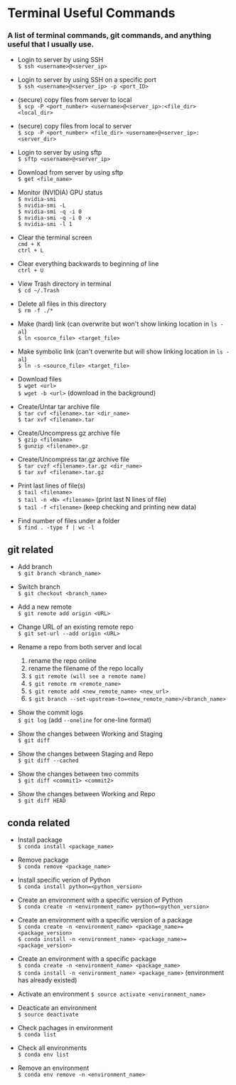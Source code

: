 # Terminal Useful Commands #
### A list of terminal commands, git commands, and anything useful that I usually use. ###

- Login to server by using SSH  
  ```$ ssh <username>@<server_ip>```

- Login to server by using SSH on a specific port  
  ```$ ssh <username>@<server_ip> -p <port_ID>```

- (secure) copy files from server to local  
  ```$ scp -P <port_number> <username>@<server_ip>:<file_dir> <local_dir>```
  
- (secure) copy files from local to server  
  ```$ scp -P <port_number> <file_dir> <username>@<server_ip>:<server_dir>```

- Login to server by using sftp  
  ```$ sftp <username>@<server_ip>```
  
- Download from server by using sftp  
  ```$ get <file_name>```

- Monitor (NVIDIA) GPU status  
  ```$ nvidia-smi```  
  ```$ nvidia-smi -L```  
  ```$ nvidia-smi -q -i 0```  
  ```$ nvidia-smi -q -i 0 -x```  
  ```$ nvidia-smi -l 1```

- Clear the terminal screen  
  ```cmd + K```  
  ```ctrl + L```  

- Clear everything backwards to beginning of line  
  ```ctrl + U```

- View Trash directory in terminal  
  ```$ cd ~/.Trash```

- Delete all files in this directory  
  ```$ rm -f ./*```

- Make (hard) link (can overwrite but won't show linking location in ```ls -al```)  
  ```$ ln <source_file> <target_file>```

- Make symbolic link (can't overwrite but will show linking location in ```ls -al```)  
  ```$ ln -s <source_file> <target_file>```

- Download files  
  ```$ wget <url>```  
  ```$ wget -b <url>``` (download in the background)

- Create/Untar tar archive file  
  ```$ tar cvf <filename>.tar <dir_name>```  
  ```$ tar xvf <filename>.tar```

- Create/Uncompress gz archive file  
  ```$ gzip <filename>```  
  ```$ gunzip <filename>.gz```

- Create/Uncompress tar.gz archive file  
  ```$ tar cvzf <filename>.tar.gz <dir_name>```  
  ```$ tar xvf <filename>.tar.gz```

- Print last lines of file(s)  
  ```$ tail <filename>```  
  ```$ tail -n <N> <filename>``` (print last N lines of file)  
  ```$ tail -f <filename>``` (keep checking and printing new data)

- Find number of files under a folder  
  ```$ find . -type f | wc -l```

## git related ##

- Add branch  
  ```$ git branch <branch_name>```

- Switch branch  
  ```$ git checkout <branch_name>```

- Add a new remote  
  ```$ git remote add origin <URL>```

- Change URL of an existing remote repo  
  ```$ git set-url --add origin <URL>```

- Rename a repo from both server and local  
  1. rename the repo online  
  2. rename the filename of the repo locally  
  3. ```$ git remote (will see a remote name)```  
  4. ```$ git remote rm <remote_name>```  
  5. ```$ git remote add <new_remote_name> <new_url>```  
  6. ```$ git branch --set-upstream-to=<new_remote_name>/<branch_name>```

- Show the commit logs  
	```$ git log``` (add ```--oneline``` for one-line format)

- Show the changes between Working and Staging  
	```$ git diff```

- Show the changes between Staging and Repo  
	```$ git diff --cached```

- Show the changes between two commits  
	```$ git diff <commit1> <commit2>```

- Show the changes between Working and Repo  
	```$ git diff HEAD```

## conda related ##

- Install package  
  ```$ conda install <package_name>```

- Remove package  
  ```$ conda remove <package_name>```

- Install specific verion of Python  
  ```$ conda install python=<python_version>```

- Create an environment with a specific version of Python  
  ```$ conda create -n <environment_name> python=<python_version>```

- Create an environment with a specific version of a package  
  ```$ conda create -n <environment_name> <package_name>=<package_version>```  
  ```$ conda install -n <environment_name> <package_name>=<package_version>```
  
- Create an environment with a specific package  
  ```$ conda create -n <environment_name> <package_name>```  
  ```$ conda install -n <environment_name> <package_name>``` (environment has already existed)
  
- Activate an environment 
  ```$ source activate <environment_name>```

- Deacticate an environment  
  ```$ source deactivate```

- Check pachages in environment  
  ```$ conda list```

- Check all environments  
  ```$ conda env list```

- Remove an environment  
  ```$ conda env remove -n <environment_name>```
